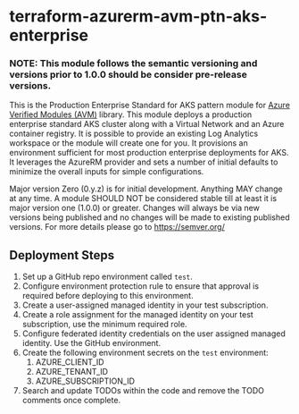 # terraform-azurerm-avm-ptn-aks-enterprise

### NOTE: This module follows the semantic versioning and versions prior to 1.0.0 should be consider pre-release versions.

This is the Production Enterprise Standard for AKS pattern module for [Azure Verified Modules (AVM)](https://azure.github.io/Azure-Verified-Modules/) library. This module deploys a production enterprise standard AKS cluster along with a Virtual Network and an Azure container registry. It is possible to provide an existing Log Analytics workspace or the module will create one for you. It provisions an environment sufficient for most production enterprise deployments for AKS. It leverages the AzureRM provider and sets a number of initial defaults to minimize the overall inputs for simple configurations.

Major version Zero (0.y.z) is for initial development. Anything MAY change at any time. A module SHOULD NOT be considered stable till at least it is major version one (1.0.0) or greater. Changes will always be via new versions being published and no changes will be made to existing published versions. For more details please go to <https://semver.org/>


## Deployment Steps

1. Set up a GitHub repo environment called `test`.
1. Configure environment protection rule to ensure that approval is required before deploying to this environment.
1. Create a user-assigned managed identity in your test subscription.
1. Create a role assignment for the managed identity on your test subscription, use the minimum required role.
1. Configure federated identity credentials on the user assigned managed identity. Use the GitHub environment.
1. Create the following environment secrets on the `test` environment:
   1. AZURE_CLIENT_ID
   1. AZURE_TENANT_ID
   1. AZURE_SUBSCRIPTION_ID
1. Search and update TODOs within the code and remove the TODO comments once complete.
